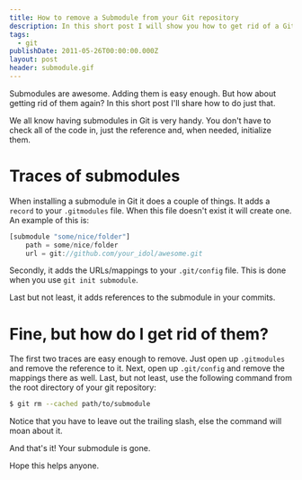 ```yaml
---
title: How to remove a Submodule from your Git repository
description: In this short post I will show you how to get rid of a Git submodule
tags:
  - git
publishDate: 2011-05-26T00:00:00.000Z
layout: post
header: submodule.gif
---
```


Submodules are awesome. Adding them is easy enough. But how about getting rid of them again? In this short post I'll share how to do just that.

We all know having submodules in Git is very handy. You don't have to check all of the code in, just the reference and, when needed, initialize them.

# Traces of submodules

When installing a submodule in Git it does a couple of things. It adds a `record` to your `.gitmodules` file. When this file doesn't exist it will create one. An example of this is:

```javascript
[submodule "some/nice/folder"]
    path = some/nice/folder
    url = git://github.com/your_idol/awesome.git
```

Secondly, it adds the URLs/mappings to your `.git/config` file. This is done when you use `git init submodule`.

Last but not least, it adds references to the submodule in your commits.

# Fine, but how do I get rid of them?

The first two traces are easy enough to remove. Just open up `.gitmodules` and remove the reference to it. Next, open up `.git/config` and remove the mappings there as well. Last, but not least, use the following command from the root directory of your git repository:

```bash
$ git rm --cached path/to/submodule
```

Notice that you have to leave out the trailing slash, else the command will moan about it.

And that's it! Your submodule is gone.

Hope this helps anyone.
